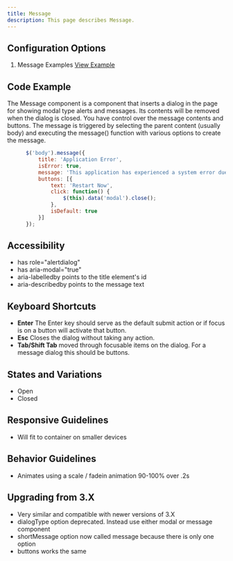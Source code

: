 ```yaml
---
title: Message
description: This page describes Message.
---
```


## Configuration Options

1. Message Examples [View Example]( ../components/message/example-index)

## Code Example

The Message component is a component that inserts a dialog in the page for showing modal type alerts and messages. Its contents will be removed when the dialog is closed. You have control over the message contents and buttons. The message is triggered by selecting the parent content (usually body) and executing the message() function with various options to create the message.

```javascript
      $('body').message({
          title: 'Application Error',
          isError: true,
          message: 'This application has experienced a system error due. Please restart the application in order to proceed.',
          buttons: [{
              text: 'Restart Now',
              click: function() {
                  $(this).data('modal').close();
              },
              isDefault: true
          }]
      });
```

## Accessibility

-   has role="alertdialog"
-   has aria-modal="true"
-   aria-labelledby points to the title element's id
-   aria-describedby points to the message text

## Keyboard Shortcuts

-   **Enter** The Enter key should serve as the default submit action or if focus is on a button will activate that button.
-   **Esc** Closes the dialog without taking any action.
-   **Tab/Shift Tab** moved through focusable items on the dialog. For a message dialog this should be buttons.

## States and Variations

-   Open
-   Closed

## Responsive Guidelines

-   Will fit to container on smaller devices

## Behavior Guidelines

-   Animates using a scale / fadein animation 90-100% over .2s

## Upgrading from 3.X

-   Very similar and compatible with newer versions of 3.X
-   dialogType option deprecated. Instead use either modal or message component
-   shortMessage option now called message because there is only one option
-   buttons works the same
